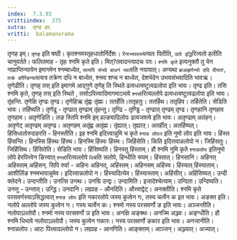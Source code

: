 ```yaml
---
index:  7.3.92
vrittiindex:  375
sutra:  तृणह इम्
vritti:  balamanorama 
---
```


तृणह इम्। `तृणह` इति षष्ठी। कृतश्नमस्तृहधातोर्निर्देशः। र`नाभ्यस्तस्ये`त्यतः पितीति, `उतो वृद्धि`रित्यतो हलीति चानुवर्तते। फलितमाह - तृहः श्नमि कृते इति। मित्?तवादन्त्यादचः परः। `श्नमि कृते` इत्यनुक्तौ तु येन नाप्राप्तिन्यायेन इमागमेन श्नम्बाध्येत, `सत्यपि संभवे बाधनं भवती`ति नयायात्। अन्यथा `ब्राआहृणेभ्यो ददि दीयतां, तक्रं कौण्डिन्याये`त्यत्र तक्रेण दधि न बाध्येत, श्नमा शप्च न बाध्येत, देशभेदेन उभयसंभवादिति भावऋ। तृणेढीति। तृणह् तस् इति इमागमे आद्गुणे तृणेह् ति स्थिते ढत्वधत्वष्टुत्वढलोपा इति भावः। तृण्ढ इति। तसि श्नमि कृते, तृणह् तस् इति स्थिते , तसोऽपित्त्वादिमागमाऽभावे `श्नसो`रित्यल्लोपे ढत्वधत्वष्टुत्वढलोपा इति भावः। तृंहन्ति. तृणेक्षि तृण्ढः तृण्ढ। तृणेहिऋ तृंह्वः तृंह्मः। ततर्हेति।ततृहतुः। ततर्हिथ। ततृहिव। तर्हितेति। सेडिति भावः। तर्हिष्यति। तृणेढु - तृण्ढात् तृण्ढाम् तृंहन्तु। तृण्ढि - तृण्ड्ढि - तृण्ढात् तृण्ढम् तृण्ढ। तृणहानि तृणहाव तृणहाम। अतृणेडिति। लङ स्तिपि श्नमि इम् हल्ङ्यादिलोपः ढत्वजश्त्वे इति भावः। अतृण्ढाम् अतंहन्। अतृणेट् अतृण्ढम् अतृण्ढ। अतृणहम् अतृंह्व अतृंह्म। तृंह्यात्। तृह्यात्। अतर्हीत्। अतर्हिष्यत्। हिसिधातोरुदाहरति - हिनस्तीति। इह श्नमि इदित्त्वान्नुमि च कृते `श्नान्न लोपःर` इति नुमो लोप इति भावः। हिंस्तः हिंसन्ति। हिनस्सि हिंस्थः हिंस्थ। हिनस्मि हिंस्वः हिंस्मः। जिहिंसेति। किति इदित्तवान्नलोपो न। जिहिंसतुः। जिहिंसिथ। हिंसितेति। सेडिति भावः। हिंसिष्यति। हिनस्तु हिंस्ताम्। हौ श्नमि नुमि कृते `श्नान्नलोपः` इतिनुमो लोपे हेरपित्त्वेन ङित्त्वात् `श्नसो`रित्यल्लोपे `धिचे`ति सलोपे, हिन्धीति रूपम्। हिंस्तात्। हिनसानि। अहिनत् अहिस्ताम् अहिंसन्. सिपि रुर्वा - अहिनः अहिनत्, अहिंस्तम्। अहिनसम् अहिंस्व। हिंस्यात् हिंस्याताम्। आशीर्लिङ श्नमभावान्नुमेव। इदित्त्वान्नलोपो न। हिंस्यादित्येव। हिंस्यास्ताम्। अहिंसीत्। अहिंसिष्यत्। उन्दी क्लेदने। उन्दन्तीति। उनत्सि उन्त्थः। उनद्मि उन्द्वः। उन्दामिति। इजादेश्चेत्याम्। उन्दिता। उन्दिष्यति। उनत्तु - उन्त्तात्। उन्द्धि। उनदानि। लह्याह - औनदिति। औत्त्वाद्वेट्। अनक्तीति। श्नमि कृते परसवर्णस्याऽसिद्धत्वात् `श्नान्न लोपः` इति नकारलोपे जस्य कुत्वेन गः, तस्य चर्त्वेन क इत भावः। अङक्त इति। नलोपे अल्लोपे जस्य कुत्वेन गः। गस्य चर्त्वेन कः। श्नमो नस्य परसवर्णो ङ इति भावः। अञ्जन्तीति। नलोपाऽल्लोपौ। श्नमो नस्य परसवर्णो ञ इति भावः। अनक्षि अङ्क्थः। अनज्मि अञ्ज्वः। अङ्ग्धीति। हौ श्नमि धिभावे नलोपाऽल्लोपौ। जस्य कुत्वेन गकारः। नस्य परसवर्णो ङकार इति भावः। अनजानीति। श्नान्नलोपः। आटः पित्त्वादल्लोपो न। लह्याह - आनगिति। आङ्क्ताम्। आञ्जन्। अञ्ज्यात्। अज्यात्।

